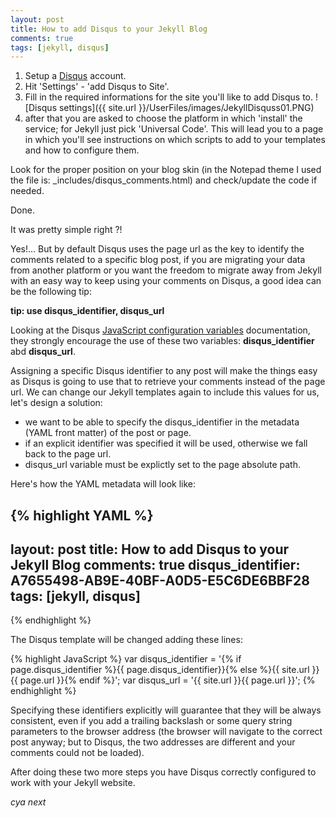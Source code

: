 ```yaml
---
layout: post
title: How to add Disqus to your Jekyll Blog
comments: true
tags: [jekyll, disqus]
---
```


1. Setup a [Disqus](https://disqus.com) account.
2. Hit 'Settings' - 'add Disqus to Site'.
3. Fill in the required informations for the site you'll like to add Disqus to.
![Disqus settings]({{ site.url }}/UserFiles/images/JekyllDisquss01.PNG)
4. after that you are asked to choose the platform in which 'install' the service; for Jekyll just pick 'Universal Code'. This will lead you to a page in which you'll see instructions on which scripts to add to your templates and how to configure them.

Look for the proper position on your blog skin (in the Notepad theme I used the file is: _includes/disqus_comments.html) and check/update the code if needed.

Done.

It was pretty simple right ?!

Yes!... But by default Disqus uses the page url as the key to identify the comments related to a specific blog post, 
if you are migrating your data from another platform or you want the freedom to migrate away from Jekyll with an easy way to keep using your comments on Disqus, 
a good idea can be the following tip: 

**tip: use disqus_identifier, disqus_url**

Looking at the Disqus [JavaScript configuration variables](https://help.disqus.com/customer/portal/articles/472098-javascript-configuration-variables) documentation, 
they strongly encourage the use of these two variables: **disqus_identifier** abd **disqus_url**.

Assigning a specific Disqus identifier to any post will make the things easy as Disqus is going to use that to retrieve your comments instead of the page url.
We can change our Jekyll templates again to include this values for us, let's design a solution:

- we want to be able to specify the disqus_identifier in the metadata (YAML front matter) of the post or page.
- if an explicit identifier was specified it will be used, otherwise we fall back to the page url.
- disqus_url variable must be explictly set to the page absolute path.

Here's how the YAML metadata will look like:

{% highlight YAML %}
---
layout: post
title: How to add Disqus to your Jekyll Blog
comments: true
disqus_identifier: A7655498-AB9E-40BF-A0D5-E5C6DE6BBF28
tags: [jekyll, disqus]
---
{% endhighlight %}

The Disqus template will be changed adding these lines:

{% highlight JavaScript %}
var disqus_identifier = '{% if page.disqus_identifier %}{{ page.disqus_identifier}}{% else %}{{ site.url }}{{ page.url }}{% endif %}';
var disqus_url = '{{ site.url }}{{ page.url }}';
{% endhighlight %}

Specifying these identifiers explicitly will guarantee that they will be always consistent, even if you add a trailing backslash or some query string parameters to the browser address 
(the browser will navigate to the correct post anyway; but to Disqus, the two addresses are different and your comments could not be loaded).

After doing these two more steps you have Disqus correctly configured to work with your Jekyll website.

_cya next_